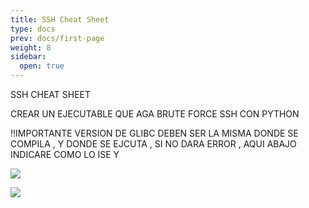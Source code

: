 ```yaml
---
title: SSH Cheat Sheet
type: docs
prev: docs/first-page
weight: 8
sidebar:
  open: true
---
```

SSH CHEAT SHEET

CREAR UN EJECUTABLE QUE AGA BRUTE FORCE SSH CON PYTHON

!!IMPORTANTE VERSION DE GLIBC
DEBEN SER LA MISMA DONDE SE COMPILA , Y DONDE SE EJCUTA , SI NO DARA ERROR , AQUI ABAJO INDICARE COMO LO ISE  Y

![](/images/red_team/linux/20241023135125.png)

![](/images/red_team/linux/20241023135142.png)
